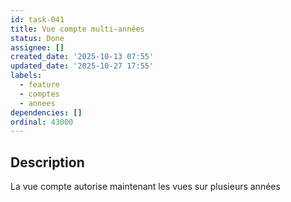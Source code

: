 ```yaml
---
id: task-041
title: Vue compte multi-années
status: Done
assignee: []
created_date: '2025-10-13 07:55'
updated_date: '2025-10-27 17:55'
labels:
  - feature
  - comptes
  - annees
dependencies: []
ordinal: 43000
---
```


## Description

<!-- SECTION:DESCRIPTION:BEGIN -->
La vue compte autorise maintenant les vues sur plusieurs années
<!-- SECTION:DESCRIPTION:END -->
